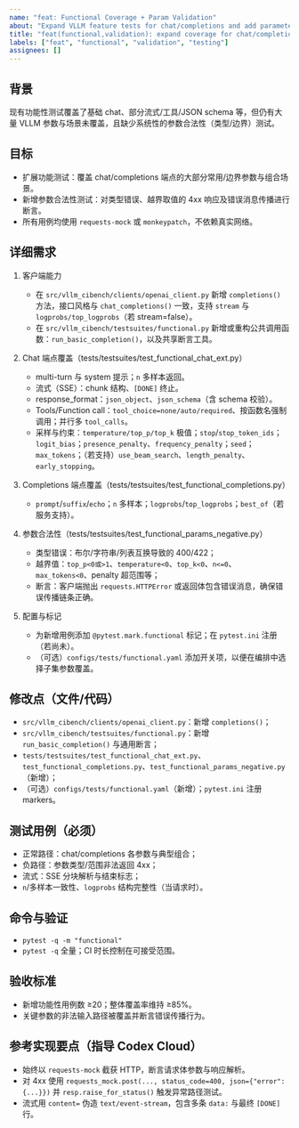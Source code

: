 ```yaml
---
name: "feat: Functional Coverage + Param Validation"
about: "Expand VLLM feature tests for chat/completions and add parameter validity tests"
title: "feat(functional,validation): expand coverage for chat/completions and add param validation"
labels: ["feat", "functional", "validation", "testing"]
assignees: []
---
```


## 背景
现有功能性测试覆盖了基础 chat、部分流式/工具/JSON schema 等，但仍有大量 VLLM 参数与场景未覆盖，且缺少系统性的参数合法性（类型/边界）测试。

## 目标
- 扩展功能测试：覆盖 chat/completions 端点的大部分常用/边界参数与组合场景。
- 新增参数合法性测试：对类型错误、越界取值的 4xx 响应及错误消息传播进行断言。
- 所有用例均使用 `requests-mock` 或 `monkeypatch`，不依赖真实网络。

## 详细需求
1) 客户端能力
   - 在 `src/vllm_cibench/clients/openai_client.py` 新增 `completions()` 方法，接口风格与 `chat_completions()` 一致，支持 `stream` 与 `logprobs/top_logprobs`（若 stream=false）。
   - 在 `src/vllm_cibench/testsuites/functional.py` 新增或重构公共调用函数：`run_basic_completion()`，以及共享断言工具。

2) Chat 端点覆盖（tests/testsuites/test_functional_chat_ext.py）
   - multi-turn 与 system 提示；`n` 多样本返回。
   - 流式（SSE）：chunk 结构、`[DONE]` 终止。
   - response_format：`json_object`、`json_schema`（含 schema 校验）。
   - Tools/Function call：`tool_choice=none/auto/required`、按函数名强制调用；并行多 `tool_calls`。
   - 采样与约束：`temperature/top_p/top_k` 极值；`stop`/`stop_token_ids`；`logit_bias`；`presence_penalty`、`frequency_penalty`；`seed`；`max_tokens`；（若支持）`use_beam_search`、`length_penalty`、`early_stopping`。

3) Completions 端点覆盖（tests/testsuites/test_functional_completions.py）
   - `prompt`/`suffix`/`echo`；`n` 多样本；`logprobs`/`top_logprobs`；`best_of`（若服务支持）。

4) 参数合法性（tests/testsuites/test_functional_params_negative.py）
   - 类型错误：布尔/字符串/列表互换导致的 400/422；
   - 越界值：`top_p<0或>1`、`temperature<0`、`top_k<0`、`n<=0`、`max_tokens<0`、penalty 超范围等；
   - 断言：客户端抛出 `requests.HTTPError` 或返回体包含错误消息，确保错误传播链条正确。

5) 配置与标记
   - 为新增用例添加 `@pytest.mark.functional` 标记；在 `pytest.ini` 注册（若尚未）。
   - （可选）`configs/tests/functional.yaml` 添加开关项，以便在编排中选择子集参数覆盖。

## 修改点（文件/代码）
- `src/vllm_cibench/clients/openai_client.py`：新增 `completions()`；
- `src/vllm_cibench/testsuites/functional.py`：新增 `run_basic_completion()` 与通用断言；
- `tests/testsuites/test_functional_chat_ext.py`、`test_functional_completions.py`、`test_functional_params_negative.py`（新增）；
- （可选）`configs/tests/functional.yaml`（新增）；`pytest.ini` 注册 markers。

## 测试用例（必须）
- 正常路径：chat/completions 各参数与典型组合；
- 负路径：参数类型/范围非法返回 4xx；
- 流式：SSE 分块解析与结束标志；
- `n`/多样本一致性、`logprobs` 结构完整性（当请求时）。

## 命令与验证
- `pytest -q -m "functional"`
- `pytest -q` 全量；CI 时长控制在可接受范围。

## 验收标准
- 新增功能性用例数 ≥20；整体覆盖率维持 ≥85%。
- 关键参数的非法输入路径被覆盖并断言错误传播行为。

## 参考实现要点（指导 Codex Cloud）
- 始终以 `requests-mock` 截获 HTTP，断言请求体参数与响应解析。
- 对 4xx 使用 `requests_mock.post(..., status_code=400, json={"error":{...}})` 并 `resp.raise_for_status()` 触发异常路径测试。
- 流式用 `content=` 伪造 `text/event-stream`，包含多条 `data:` 与最终 `[DONE]` 行。

